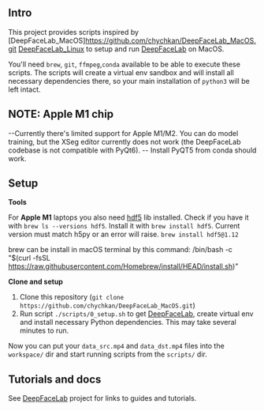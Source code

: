 ## Intro

This project provides scripts inspired by
    [DeepFaceLab_MacOS]https://github.com/chychkan/DeepFaceLab_MacOS.git [DeepFaceLab_Linux](https://github.com/lbfs/DeepFaceLab_Linux) to setup and run [DeepFaceLab](https://github.com/iperov/DeepFaceLab) on MacOS.

You'll need `brew`, `git`, `ffmpeg`,`conda` available to be able to execute these scripts. The scripts will create a virtual env sandbox and will install all necessary dependencies there, so your main installation of `python3` will be left intact.

## NOTE: Apple M1 chip

--Currently there's limited support for Apple M1/M2. You can do model training, but the XSeg editor currently does not work (the DeepFaceLab codebase is not compatible with PyQt6). --
Install PyQT5 from conda should work.
## Setup

**Tools**

For **Apple M1** laptops you also need [hdf5](https://formulae.brew.sh/formula/hdf5) lib installed.
Check if you have it with `brew ls --versions hdf5`. Install it with `brew install hdf5`.
Current version must match h5py or an error will raise.
`brew install hdf5@1.12`

brew can be install in macOS terminal by this command:
/bin/bash -c "$(curl -fsSL https://raw.githubusercontent.com/Homebrew/install/HEAD/install.sh)"

**Clone and setup**

1. Clone this repository (`git clone https://github.com/chychkan/DeepFaceLab_MacOS.git`)
2. Run script `./scripts/0_setup.sh` to get [DeepFaceLab](https://github.com/iperov/DeepFaceLab), create virtual env and install necessary Python dependencies. This may take several minutes to run.

Now you can put your `data_src.mp4` and `data_dst.mp4` files into the `workspace/` dir and start running scripts from the `scripts/` dir.

## Tutorials and docs

See [DeepFaceLab](https://github.com/iperov/DeepFaceLab) project for links to guides and tutorials.
